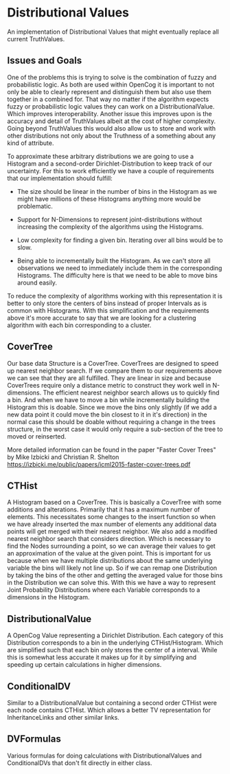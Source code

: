 Distributional Values
=====================

An implementation of Distributional Values that might eventually replace all current TruthValues.

Issues and Goals
----------------

One of the problems this is trying to solve is the combination of fuzzy and probabilistic logic. As both are used within OpenCog it is important to not only be able to clearly represent and distinguish them but also use them together in a combined for. That way no matter if the algorithm expects fuzzy or probabilistic logic values they can work on a DistributionalValue. Which improves interoperability.
Another issue this improves upon is the accuracy and detail of TruthValues albeit at the cost of higher complexity.
Going beyond TruthValues this would also allow us to store and work with other distributions not only about the Truthness of a something about any kind of attribute.

To approximate these arbitrary distributions we are going to use a Histogram and a second-order Dirichlet-Distribution to keep track of our uncertainty.
For this to work efficiently we have a couple of requirements that our implementation should fulfill:

 - The size should be linear in the number of bins in the Histogram as we might have millions of these Histograms anything more would be problematic.

 - Support for N-Dimensions to represent joint-distributions without increasing the complexity of the algorithms using the Histograms.

 - Low complexity for finding a given bin. Iterating over all bins would be to slow.

 - Being able to incrementally built the Histogram. As we can't store all observations we need to immediately include them in the corresponding Histograms. The difficulty here is that we need to be able to move bins around easily.
 
To reduce the complexity of algorithms working with this representation it is better to only store the centers of bins instead of proper Intervals as is common with Histograms. With this simplification and the requirements above it's more accurate to say that we are looking for a clustering algorithm with each bin corresponding to a cluster.

CoverTree
---------

Our base data Structure is a CoverTree. CoverTrees are designed to speed up nearest neighbor search. If we compare them to our requirements above we can see that they are all fulfilled. They are linear in size and because CoverTrees require only a distance metric to construct they work well in N-dimensions. The efficient nearest neighbor search allows us to quickly find a bin. And when we have to move a bin while incrementally building the Histogram this is doable. Since we move the bins only slightly (if we add a new data point it could move the bin closest to it in it's direction) in the normal case this should be doable without requiring a change in the trees structure, in the worst case it would only require a sub-section of the tree to moved or reinserted.

More detailed information can be found in the paper "Faster Cover Trees" by Mike Izbicki and Christian R. Shelton
https://izbicki.me/public/papers/icml2015-faster-cover-trees.pdf

CTHist
------

A Histogram based on a CoverTree. This is basically a CoverTree with some additions and alterations. Primarily that it has a maximum number of elements. This necessitates some changes to the insert function so when we have already inserted the max number of elements any additional data points will get merged with their nearest neighbor.
We also add a modified nearest neighbor search that considers direction. Which is necessary to find the Nodes surrounding a point, so we can average their values to get an approximation of the value at the given point. 
This is important for us because when we have multiple distributions about the same underlying variable the bins will likely not line up. So if we can remap one Distribution by taking the bins of the other and getting the averaged value for those bins in the Distribution we can solve this.
With this we have a way to represent Joint Probability Distributions where each Variable corresponds to a dimensions in the Histogram.

DistributionalValue
-------------------

A OpenCog Value representing a Dirichlet Distribution. Each category of this Distribution corresponds to a bin in the underlying CTHist/Histogram. 
Which are simplified such that each bin only stores the center of a interval. While this is somewhat less accurate it makes up for it by simplifying and speeding up certain calculations in higher dimensions.

ConditionalDV
-------------

Similar to a DistributionalValue but containing a second order CTHist were each node contains CTHist<double>.
Which allows a better TV representation for InheritanceLinks and other similar links.

DVFormulas
----------

Various formulas for doing calculations with DistributionalValues and ConditionalDVs that don't fit directly in either class.
